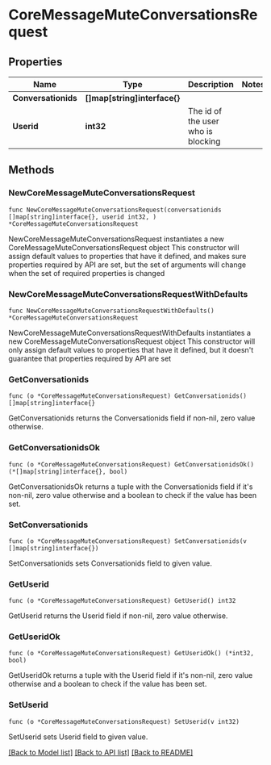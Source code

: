 # CoreMessageMuteConversationsRequest

## Properties

Name | Type | Description | Notes
------------ | ------------- | ------------- | -------------
**Conversationids** | **[]map[string]interface{}** |  | 
**Userid** | **int32** | The id of the user who is blocking | 

## Methods

### NewCoreMessageMuteConversationsRequest

`func NewCoreMessageMuteConversationsRequest(conversationids []map[string]interface{}, userid int32, ) *CoreMessageMuteConversationsRequest`

NewCoreMessageMuteConversationsRequest instantiates a new CoreMessageMuteConversationsRequest object
This constructor will assign default values to properties that have it defined,
and makes sure properties required by API are set, but the set of arguments
will change when the set of required properties is changed

### NewCoreMessageMuteConversationsRequestWithDefaults

`func NewCoreMessageMuteConversationsRequestWithDefaults() *CoreMessageMuteConversationsRequest`

NewCoreMessageMuteConversationsRequestWithDefaults instantiates a new CoreMessageMuteConversationsRequest object
This constructor will only assign default values to properties that have it defined,
but it doesn't guarantee that properties required by API are set

### GetConversationids

`func (o *CoreMessageMuteConversationsRequest) GetConversationids() []map[string]interface{}`

GetConversationids returns the Conversationids field if non-nil, zero value otherwise.

### GetConversationidsOk

`func (o *CoreMessageMuteConversationsRequest) GetConversationidsOk() (*[]map[string]interface{}, bool)`

GetConversationidsOk returns a tuple with the Conversationids field if it's non-nil, zero value otherwise
and a boolean to check if the value has been set.

### SetConversationids

`func (o *CoreMessageMuteConversationsRequest) SetConversationids(v []map[string]interface{})`

SetConversationids sets Conversationids field to given value.


### GetUserid

`func (o *CoreMessageMuteConversationsRequest) GetUserid() int32`

GetUserid returns the Userid field if non-nil, zero value otherwise.

### GetUseridOk

`func (o *CoreMessageMuteConversationsRequest) GetUseridOk() (*int32, bool)`

GetUseridOk returns a tuple with the Userid field if it's non-nil, zero value otherwise
and a boolean to check if the value has been set.

### SetUserid

`func (o *CoreMessageMuteConversationsRequest) SetUserid(v int32)`

SetUserid sets Userid field to given value.



[[Back to Model list]](../README.md#documentation-for-models) [[Back to API list]](../README.md#documentation-for-api-endpoints) [[Back to README]](../README.md)


